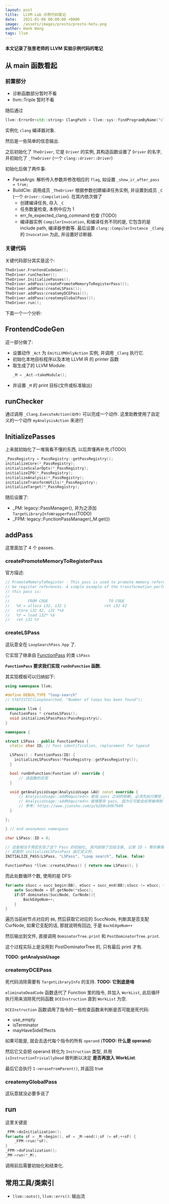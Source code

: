 ```yaml
---
layout: post
title:  LLVM Lab 示例代码笔记
date:   2021-01-08 00:00:00 +0800
image:  /assets/images/presto/presto-hetu.png
author: Hank Wang
tags: llvm
---
```


  
**本文记录了张昱老师的 LLVM 实验示例代码的笔记**

## 从 main 函数看起

### 前置部分

- 诊断函数部分暂时不看
- llvm::Triple 暂时不看

随后通过
```cpp
llvm::ErrorOr<std::string> ClangPath = llvm::sys::findProgramByName("clang");
```
实例化 `clang` 编译器对象.

然后是一些简单的信息输出.

之后初始化了 `TheDriver`, 它是 `Driver` 的实例, 其构造函数设置了 `Driver` 的名字, 并初始化了 `_TheDriver` (一个 `clang::driver::Driver`)

初始化后做了两件事:
- ParseArgs: 解析传入参数并修改相应的 `flag`, 如设置 `_show_ir_after_pass = true;`
- BuildCIe: 调用成员 `_TheDriver` 根据参数创建编译任务实例, 并设置到成员 `_C` (一个 `driver::Compilation`). 在其内依次做了 
  - 创建编译任务, 存入 `_C`
  - 任务数量检查, 本例中应为 1
  - err_fe_expected_clang_command 检查 (TODO)
  - 编译器实例 `CompilerInvocation`, 和编译任务不同的是, 它包含的是 include path, 编译器参数等. 最后设置 `clang::CompilerInstance _Clang` 的 `Invocation` 为此, 并设置好诊断器.

### 关键代码

关键代码部分其实是这个:
```cpp
TheDriver.FrontendCodeGen();
TheDriver.runChecker();
TheDriver.InitializePasses();
TheDriver.addPass(createPromoteMemoryToRegisterPass());
TheDriver.addPass(createLSPass());
TheDriver.addPass(createmyDCEPass());
TheDriver.addPass(createmyGlobalPass());
TheDriver.run();
```

下面一个一个分析:

## FrontendCodeGen

这一部分做了:
- 设置动作 `_Act` 为 `EmitLLVMOnlyAction` 实例, 并调用 `_Clang` 执行它.
- 初始化本地目标程序以及本地 LLVM IR 的 printer 函数
- 取生成了的 LLVM Module:
  ```cpp
  _M = _Act->takeModule();
  ```
- 并设置 `_M` 的 print 目标(文件或标准输出)

## runChecker

通过调用 `_Clang.ExecuteAction(动作)` 可以完成一个动作. 这里助教使用了自定义的一个动作 `myAnalysisAction` 来进行

## InitializePasses

上来就初始化了一堆我看不懂的东西, 以后弄懂再补充.(TODO)
```cpp
_PassRegistry = PassRegistry::getPassRegistry();
initializeCore(*_PassRegistry);
initializeScalarOpts(*_PassRegistry);
initializeIPO(*_PassRegistry);
initializeAnalysis(*_PassRegistry);
initializeTransformUtils(*_PassRegistry);
initializeTarget(*_PassRegistry);
```

随后设置了:
- _PM: legacy::PassManager(), 并为之添加 `TargetLibraryInfoWrapperPass`(TODO)
- _FPM: legacy::FunctionPassManager(_M.get())

## addPass

这里面加了 4 个 passes.

### createPromoteMemoryToRegisterPass

官方描述:
```cpp
// PromoteMemoryToRegister - This pass is used to promote memory references to
// be register references. A simple example of the transformation performed by
// this pass is:
//
//        FROM CODE                           TO CODE
//   %X = alloca i32, i32 1                 ret i32 42
//   store i32 42, i32 *%X
//   %Y = load i32* %X
//   ret i32 %Y
```

### createLSPass

这玩意全在 `LoopSearchPass.hpp` 了.

它实现了继承自 [FunctionPass](https://llvm.org/doxygen/classllvm_1_1FunctionPass.html) 的类 `LSPass`

**`FunctionPass` 要求我们实现 `runOnFunction` 函数.**

其实现模板可以归纳如下:
```cpp
using namespace llvm;

#define DEBUG_TYPE "loop-search"
// STATISTIC(LoopSearched, "Number of loops has been found");

namespace llvm {
  FunctionPass * createLSPass();
  void initializeLSPassPass(PassRegistry&);
}

namespace {

struct LSPass : public FunctionPass {
  static char ID; // Pass identification, replacement for typeid

  LSPass() : FunctionPass(ID) {
    initializeLSPassPass(*PassRegistry::getPassRegistry());
  }

  bool runOnFunction(Function &F) override {
      // 该函数的实现
  }

  void getAnalysisUsage(AnalysisUsage &AU) const override {
      // AnalysisUsage::addRequired<> 是指 pass 之间的依赖, 必须先执行哪些 pass 才能执行本 pass
      // AnalysisUsage::addRequired<> 能够暂存 pass, 因为它可能会经常被用到
      // 参考: https://www.jianshu.com/p/b280c8d67909
  }

};

} // end anonymous namespace

char LSPass::ID = 0;

// 这是相当于用宏实现了这个 Pass 的初始化, 其内部做了包括注册, 记录 ID ↑ 等的事情.
// 前面的 initializeLSPassPass 由它定义的.
INITIALIZE_PASS(LSPass, "LSPass", "Loop search", false, false)

FunctionPass *llvm::createLSPass() { return new LSPass(); }
```

而此处数循环个数, 使用的是 DFS:
```cpp
for(auto sSucc = succ_begin(BB), eSucc = succ_end(BB);sSucc != eSucc; ++sSucc){
    auto SuccNode = DT.getNode(*sSucc);
    if(DT.dominates(SuccNode, CurNode)){
        BackEdgeNum++;
    }
}
```
遍历当前树节点对应的 `BB`, 然后获取它对应的 SuccNode, 判断其是否支配 CurNode, 如果它支配的话, 那就说明有回边, 于是 `BackEdgeNum++`

然后输出到文件, 直接调用 `DominatorTree.print` 和 `PostDominatorTree.print`. 

这个过程实际上是没用到 PostDominatorTree 的, 只有最后 print 才有.

**TODO: getAnalysisUsage**

### createmyDCEPass

死代码消除需要有 `TargetLibraryInfo` 的支持. **TODO: 它到底是啥**

`eliminateDeadCode` 函数迭代了 Function 里的指令, 并加入 `WorkList`, 此后循环执行用来消除死代码函数 `DCEInstruction` 直到 `WorkList` 为空.

`DCEInstruction` 函数调用了指令的一些检查函数来判断是否可能是死代码:
- use_empty
- isTerminator
- mayHaveSideEffects

如果可能是, 就会去迭代每个指令的所有 `operand` (**TODO: 什么是 operand**)

然后它又会把 operand 转化为 `Instruction` 类型, 并用 `isInstructionTriviallyDead` 做判断以决定 **是否再放入 WorkList**.

最后它会执行 `I->eraseFromParent()`, 并返回 true

### createmyGlobalPass

这玩意就没必要多说了

## run

这里关键是
```cpp
_FPM->doInitialization();
for(auto sF = _M->begin(), eF = _M->end();sF != eF;++sF) {
    _FPM->run(*sF);
}
_FPM->doFinalization();
_PM->run(*_M);
```

调用前后需要初始化和结束化.







## 常用工具/类索引

- `llvm::outs()`, `llvm::errs()`: 输出流